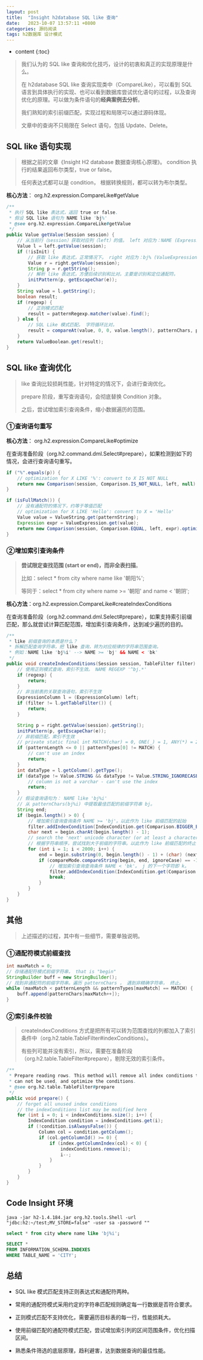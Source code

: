 ```yaml
---
layout: post
title:  "Insight h2database SQL like 查询"
date:   2023-10-07 13:57:11 +0800
categories: 源码阅读
tags: h2数据库 设计模式
---
```


* content
{:toc}

> 我们认为的 SQL like 查询和优化技巧，设计的初衷和真正的实现原理是什么。
> 
> 在 h2database SQL like 查询实现类中（CompareLike），可以看到 SQL 语言到具体执行的实现、也可以看到数据库尝试优化语句的过程，以及查询优化的原理。可以做为条件语句的**经典案例去分析**。
> 
> 我们熟知的索引前缀匹配，实现过程和局限可以通过源码体现。
> 
> 文章中的查询不只局限在 Select 语句，包括 Update、Delete。

## SQL like 语句实现

> 根据之前的文章《Insight H2 database 数据查询核心原理》。 condition 执行的结果返回布尔类型，true or false。 
> 
> 任何表达式都可以是 condition， 根据转换规则，都可以转为布尔类型。

**核心方法**： org.h2.expression.CompareLike#getValue

```java
/**
 * 执行 SQL like 表达式，返回 true or false.
 * 假设 SQL like 语句为 NAME like 'bj%' 
 * @see org.h2.expression.CompareLike#getValue
 */
public Value getValue(Session session) {
    // 从当前行（session）获取对应列（left）的值。 left 对应为：NAME (ExpressionColumn)
    Value l = left.getValue(session);
    if (!isInit) {
        // 获取 like 表达式，正常情况下。 right 对应为：bj% (ValueExpression)
        Value r = right.getValue(session);
        String p = r.getString();
        // 解析 like 表达式，方便后续识别和比对。主要是识别和定位通配符。
        initPattern(p, getEscapeChar(e));
    }
    String value = l.getString();
    boolean result;
    if (regexp) {
        // 正则模式匹配
        result = patternRegexp.matcher(value).find();
    } else {
        // SQL Like 模式匹配。 字符循环比对。
        result = compareAt(value, 0, 0, value.length(), patternChars, patternTypes);
    }
    return ValueBoolean.get(result);
}
```

## SQL like 查询优化

> like 查询比较损耗性能，针对特定的情况下，会进行查询优化。
> 
> prepare 阶段，重写查询语句，会彻底替换 Condition 对象。
> 
> 之后，尝试增加索引查询条件，缩小数据遍历的范围。

### ①查询语句重写

**核心方法**： org.h2.expression.CompareLike#optimize

在查询准备阶段（org.h2.command.dml.Select#prepare），如果检测到如下的情况，会进行查询语句重写。

```java
if ("%".equals(p)) {
    // optimization for X LIKE '%': convert to X IS NOT NULL
    return new Comparison(session, Comparison.IS_NOT_NULL, left, null).optimize(session);
}

if (isFullMatch()) {
    // 没有通配符的情况下，约等于等值匹配
    // optimization for X LIKE 'Hello': convert to X = 'Hello'
    Value value = ValueString.get(patternString);
    Expression expr = ValueExpression.get(value);
    return new Comparison(session, Comparison.EQUAL, left, expr).optimize(session);
}
```

### ②增加索引查询条件

> **尝试限定查找范围 (start or end)，而非全表扫描**。
> 
> 比如：select * from city where name like '朝阳%';
> 
> 等同于：select * from city where name >= '朝阳' and name < '朝阴';

**核心方法**：org.h2.expression.CompareLike#createIndexConditions

在查询准备阶段（org.h2.command.dml.Select#prepare），如果支持索引前缀匹配，那么就尝试计算匹配范围，增加索引查询条件，达到减少遍历的目的。

```java
/**
 * like 前缀查询的本质是什么？
 * 拆解匹配查询字符串，把 like 查询，转为对应规律的字符串范围查询。
 * 例如：NAME like 'bj%i' --> NAME >= 'bj' && NAME < 'bk'
 */
public void createIndexConditions(Session session, TableFilter filter) {
    // 使用正则模式查询，索引不生效。 NAME REGEXP '^bj.*'
    if (regexp) {
        return;
    }
    // 非当前表的关联查询语句，索引不生效
    ExpressionColumn l = (ExpressionColumn) left;
    if (filter != l.getTableFilter()) {
        return;
    }

    String p = right.getValue(session).getString();
    initPattern(p, getEscapeChar(e));
    // 非前缀匹配，索引不生效
    // private static final int MATCH(char) = 0, ONE(_) = 1, ANY(*) = 2;
    if (patternLength <= 0 || patternTypes[0] != MATCH) {
        // can't use an index
        return;
    }
    int dataType = l.getColumn().getType();
    if (dataType != Value.STRING && dataType != Value.STRING_IGNORECASE && dataType != Value.STRING_FIXED) {
        // column is not a varchar - can't use the index
        return;
    }
    // 假设查询语句为： NAME like 'bj%i'
    // 从 patternChars(bj%i) 中提取最佳匹配的前缀字符串 bj。
    String end;
    if (begin.length() > 0) {
        // 增加索引查询查询条件 NAME >= 'bj'。以此作为 like 前缀匹配的起始
        filter.addIndexCondition(IndexCondition.get(Comparison.BIGGER_EQUAL, l, ValueExpression.get(ValueString.get(begin))));
        char next = begin.charAt(begin.length() - 1);
        // search the 'next' unicode character (or at least a character that is higher)
        // 根据字符串顺序，尝试找到大于前缀的字符串。以此作为 like 前缀匹配的终止
        for (int i = 1; i < 2000; i++) {
            end = begin.substring(0, begin.length() - 1) + (char) (next + i);
            if (compareMode.compareString(begin, end, ignoreCase) == -1) {
                // 增加索引查询查询条件 NAME < 'bk'。 j 的下一个字符即 k。
                filter.addIndexCondition(IndexCondition.get(Comparison.SMALLER, l, ValueExpression.get(ValueString.get(end))));
                break;
            }
        }
    }
}
```

## 其他

> 上述描述的过程，其中有一些细节，需要单独说明。

### ①通配符模式前缀查找

```java
int maxMatch = 0;
// 存储通配符模式前缀字符串， that is "begin"
StringBuilder buff = new StringBuilder();
// 找到非通配符的前缀字符串。遍历 patternChars ， 遇到非精确字符串， 终止。
while (maxMatch < patternLength && patternTypes[maxMatch] == MATCH) {
    buff.append(patternChars[maxMatch++]);
}
```

### ②索引条件校验

> createIndexConditions 方式是把所有可以转为范围查找的列都加入了索引条件中（org.h2.table.TableFilter#indexConditions）。
> 
> 有些列可能并没有索引，所以，需要在准备阶段（org.h2.table.TableFilter#prepare），剔除无效的索引条件。

```java
/**
 * Prepare reading rows. This method will remove all index conditions that
 * can not be used, and optimize the conditions.
 * @see org.h2.table.TableFilter#prepare
 */
public void prepare() {
    // forget all unused index conditions
    // the indexConditions list may be modified here
    for (int i = 0; i < indexConditions.size(); i++) {
        IndexCondition condition = indexConditions.get(i);
        if (!condition.isAlwaysFalse()) {
            Column col = condition.getColumn();
            if (col.getColumnId() >= 0) {
                if (index.getColumnIndex(col) < 0) {
                    indexConditions.remove(i);
                    i--;
                }
            }
        }
    }
} 
```

## Code Insight 环境

```shell
java -jar h2-1.4.184.jar org.h2.tools.Shell -url "jdbc:h2:~/test;MV_STORE=false" -user sa -password ""
```

```sql
select * from city where name like 'bj%i';

SELECT *
FROM INFORMATION_SCHEMA.INDEXES
WHERE TABLE_NAME = 'CITY';
```

## 总结

- SQL like 模式匹配支持正则表达式和通配符两种。

- 常用的通配符模式采用约定的字符串匹配规则确定每一行数据是否符合要求。

- 正则模式匹配不支持优化，需要遍历目标表的每一行，性能损耗大。

- 使用前缀匹配的通配符模式匹配，尝试增加索引列的区间范围条件，优化扫描区间。

- 熟悉条件筛选的底层原理，趋利避害，达到数据查询的最佳性能。
